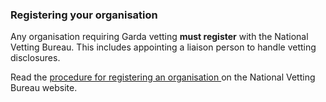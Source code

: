 ###  Registering your organisation

Any organisation requiring Garda vetting **must register** with the National
Vetting Bureau. This includes appointing a liaison person to handle vetting
disclosures.

Read the [ procedure for registering an organisation
](https://vetting.garda.ie/RegisteredOrganisation/HowToApply) on the National
Vetting Bureau website.
